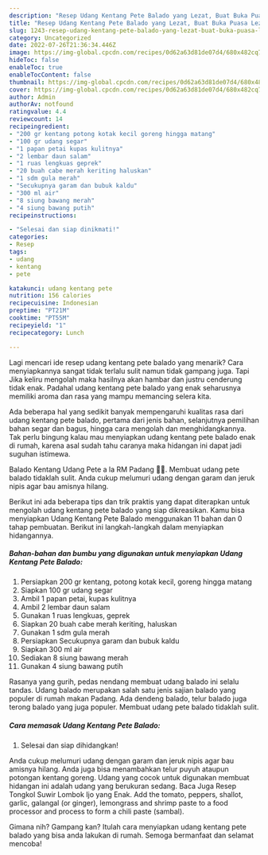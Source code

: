 ```yaml
---
description: "Resep Udang Kentang Pete Balado yang Lezat, Buat Buka Puasa Lezat Sekali"
title: "Resep Udang Kentang Pete Balado yang Lezat, Buat Buka Puasa Lezat Sekali"
slug: 1243-resep-udang-kentang-pete-balado-yang-lezat-buat-buka-puasa-lezat-sekali
category: Uncategorized
date: 2022-07-26T21:36:34.446Z
image: https://img-global.cpcdn.com/recipes/0d62a63d81de07d4/680x482cq70/udang-kentang-pete-balado-foto-resep-utama.jpg
hideToc: false
enableToc: true
enableTocContent: false
thumbnail: https://img-global.cpcdn.com/recipes/0d62a63d81de07d4/680x482cq70/udang-kentang-pete-balado-foto-resep-utama.jpg
cover: https://img-global.cpcdn.com/recipes/0d62a63d81de07d4/680x482cq70/udang-kentang-pete-balado-foto-resep-utama.jpg
author: Admin
authorAv: notfound
ratingvalue: 4.4
reviewcount: 14
recipeingredient:
- "200 gr kentang potong kotak kecil goreng hingga matang"
- "100 gr udang segar"
- "1 papan petai kupas kulitnya"
- "2 lembar daun salam"
- "1 ruas lengkuas geprek"
- "20 buah cabe merah keriting haluskan"
- "1 sdm gula merah"
- "Secukupnya garam dan bubuk kaldu"
- "300 ml air"
- "8 siung bawang merah"
- "4 siung bawang putih"
recipeinstructions:

- "Selesai dan siap dinikmati!"
categories:
- Resep
tags:
- udang
- kentang
- pete

katakunci: udang kentang pete 
nutrition: 156 calories
recipecuisine: Indonesian
preptime: "PT21M"
cooktime: "PT55M"
recipeyield: "1"
recipecategory: Lunch

---
```



Lagi mencari ide resep udang kentang pete balado yang menarik? Cara menyiapkannya sangat tidak terlalu sulit namun tidak gampang juga. Tapi Jika keliru mengolah maka hasilnya akan hambar dan justru cenderung tidak enak. Padahal udang kentang pete balado yang enak seharusnya memiliki aroma dan rasa yang mampu memancing selera kita.


Ada beberapa hal yang sedikit banyak mempengaruhi kualitas rasa dari udang kentang pete balado, pertama dari jenis bahan, selanjutnya pemilihan bahan segar dan bagus, hingga cara mengolah dan menghidangkannya. Tak perlu bingung kalau mau menyiapkan udang kentang pete balado enak di rumah, karena asal sudah tahu caranya maka hidangan ini dapat jadi suguhan istimewa.

Balado Kentang Udang Pete a la RM Padang 👍🏼. Membuat udang pete balado tidaklah sulit. Anda cukup melumuri udang dengan garam dan jeruk nipis agar bau amisnya hilang.


Berikut ini ada beberapa tips dan trik praktis yang dapat diterapkan untuk mengolah udang kentang pete balado yang siap dikreasikan. Kamu bisa menyiapkan Udang Kentang Pete Balado menggunakan 11 bahan dan 0 tahap pembuatan. Berikut ini langkah-langkah dalam menyiapkan hidangannya.

<!--inarticleads1-->

##### Bahan-bahan dan bumbu yang digunakan untuk menyiapkan Udang Kentang Pete Balado:

1. Persiapkan 200 gr kentang, potong kotak kecil, goreng hingga matang
1. Siapkan 100 gr udang segar
1. Ambil 1 papan petai, kupas kulitnya
1. Ambil 2 lembar daun salam
1. Gunakan 1 ruas lengkuas, geprek
1. Siapkan 20 buah cabe merah keriting, haluskan
1. Gunakan 1 sdm gula merah
1. Persiapkan Secukupnya garam dan bubuk kaldu
1. Siapkan 300 ml air
1. Sediakan 8 siung bawang merah
1. Gunakan 4 siung bawang putih


Rasanya yang gurih, pedas nendang membuat udang balado ini selalu tandas. Udang balado merupakan salah satu jenis sajian balado yang populer di rumah makan Padang. Ada dendeng balado, telur balado juga terong balado yang juga populer. Membuat udang pete balado tidaklah sulit. 

<!--inarticleads2-->

##### Cara memasak Udang Kentang Pete Balado:


1. Selesai dan siap dihidangkan!

Anda cukup melumuri udang dengan garam dan jeruk nipis agar bau amisnya hilang. Anda juga bisa menambahkan telur puyuh ataupun potongan kentang goreng. Udang yang cocok untuk digunakan membuat hidangan ini adalah udang yang berukuran sedang. Baca Juga Resep Tongkol Suwir Lombok Ijo yang Enak. Add the tomato, peppers, shallot, garlic, galangal (or ginger), lemongrass and shrimp paste to a food processor and process to form a chili paste (sambal). 

Gimana nih? Gampang kan? Itulah cara menyiapkan udang kentang pete balado yang bisa anda lakukan di rumah. Semoga bermanfaat dan selamat mencoba!
